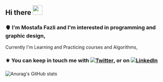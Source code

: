 ## Hi there  <img src="https://raw.githubusercontent.com/MartinHeinz/MartinHeinz/master/wave.gif" width="30px">
### :anatomical_heart: I'm Mostafa Fazli and I'm interested in programming and graphic design, 
Currently I'm Learning and Practicing courses and Algorithms,


### :fleur_de_lis: You can keep in touch me with [![Twitter][1.2]][1], or on [![LinkedIn][2.2]][2]

[1.2]: https://s4.uupload.ir/files/1534043159twitter-logo-transparent_6gu0.png (twitter icon without padding)
[2.2]: https://s4.uupload.ir/files/linkedin_logo_initials_x41c.png (LinkedIn icon without padding)


[1]: https://twitter.com/MosFazli
[2]: https://www.linkedin.com/in/MosFazli/

###
![Anurag's GitHub stats](https://github-readme-stats.vercel.app/api?username=MosFazli&show_icons=true&theme=highcontrast)
